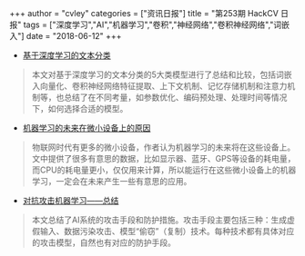 +++
author = "cvley"
categories = ["资讯日报"]
title = "第253期 HackCV 日报"
tags = ["深度学习","AI","机器学习","卷积","神经网络","卷积神经网络","词嵌入"]
date = "2018-06-12"
+++

- [基于深度学习的文本分类](https://zhuanlan.zhihu.com/p/34212945?from=hackcv&hmsr=hackcv.com&utm_medium=hackcv.com&utm_source=hackcv.com)

> 本文对基于深度学习的文本分类的5大类模型进行了总结和比较，包括词嵌入向量化、卷积神经网络特征提取、上下文机制、记忆存储机制和注意力机制等，也总结了在不同考量，如参数优化、编码预处理、处理时间等情况下，如何选择合适的模型。

- [机器学习的未来在微小设备上的原因](https://petewarden.com/2018/06/11/why-the-future-of-machine-learning-is-tiny/?from=hackcv&hmsr=hackcv.com&utm_medium=hackcv.com&utm_source=hackcv.com)

> 物联网时代有更多的微小设备，作者认为机器学习的未来将在这些设备上。文中提供了很多有意思的数据，比如显示器、蓝牙、GPS等设备的耗电量，而CPU的耗电量更小，仅仅用来计算，所以能运行在这些微小设备上的机器学习，一定会在未来产生一些有意思的应用。

- [对抗攻击机器学习——总结](https://elie.net/blog/ai/attacks-against-machine-learning-an-overview?from=hackcv&hmsr=hackcv.com&utm_medium=hackcv.com&utm_source=hackcv.com)

> 本文总结了AI系统的攻击手段和防护措施。攻击手段主要包括三种：生成虚假输入、数据污染攻击、模型“偷窃”（复制）技术。每种技术都有具体对应的攻击模型，自然也有对应的防护手段。

